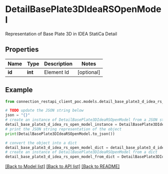 # DetailBasePlate3DIdeaRSOpenModel

Representation of Base Plate 3D in IDEA StatiCa Detail

## Properties

Name | Type | Description | Notes
------------ | ------------- | ------------- | -------------
**id** | **int** | Element Id | [optional] 

## Example

```python
from connection_restapi_client_poc.models.detail_base_plate3_d_idea_rs_open_model import DetailBasePlate3DIdeaRSOpenModel

# TODO update the JSON string below
json = "{}"
# create an instance of DetailBasePlate3DIdeaRSOpenModel from a JSON string
detail_base_plate3_d_idea_rs_open_model_instance = DetailBasePlate3DIdeaRSOpenModel.from_json(json)
# print the JSON string representation of the object
print(DetailBasePlate3DIdeaRSOpenModel.to_json())

# convert the object into a dict
detail_base_plate3_d_idea_rs_open_model_dict = detail_base_plate3_d_idea_rs_open_model_instance.to_dict()
# create an instance of DetailBasePlate3DIdeaRSOpenModel from a dict
detail_base_plate3_d_idea_rs_open_model_from_dict = DetailBasePlate3DIdeaRSOpenModel.from_dict(detail_base_plate3_d_idea_rs_open_model_dict)
```
[[Back to Model list]](../README.md#documentation-for-models) [[Back to API list]](../README.md#documentation-for-api-endpoints) [[Back to README]](../README.md)


